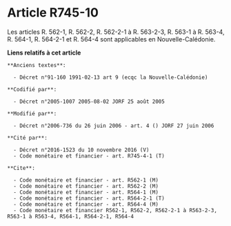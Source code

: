 # Article R745-10

Les articles R. 562-1, R. 562-2, R. 562-2-1 à R. 563-2-3, R. 563-1 à R. 563-4, R. 564-1, R. 564-2-1 et R. 564-4 sont
applicables en Nouvelle-Calédonie.

**Liens relatifs à cet article**

	**Anciens textes**:

	  - Décret n°91-160 1991-02-13 art 9 (ecqc la Nouvelle-Calédonie)

	**Codifié par**:

	  - Décret n°2005-1007 2005-08-02 JORF 25 août 2005

	**Modifié par**:

	  - Décret n°2006-736 du 26 juin 2006 - art. 4 () JORF 27 juin 2006

	**Cité par**:

	  - Décret n°2016-1523 du 10 novembre 2016 (V)
	  - Code monétaire et financier - art. R745-4-1 (T)

	**Cite**:

	  - Code monétaire et financier - art. R562-1 (M)
	  - Code monétaire et financier - art. R562-2 (M)
	  - Code monétaire et financier - art. R564-1 (M)
	  - Code monétaire et financier - art. R564-2-1 (T)
	  - Code monétaire et financier - art. R564-4 (M)
	  - Code monétaire et financier R562-1, R562-2, R562-2-1 à R563-2-3, R563-1 à R563-4, R564-1, R564-2-1, R564-4
